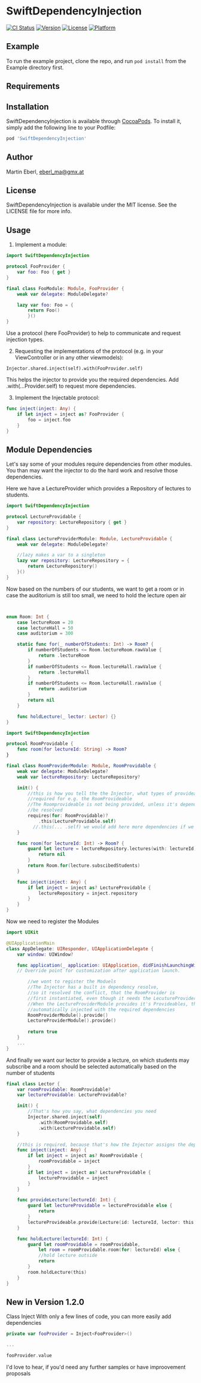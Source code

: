 # SwiftDependencyInjection

[![CI Status](http://img.shields.io/travis/EMart86/SwiftDependencyInjection.svg?style=flat)](https://travis-ci.org/eberl_ma@gmx.at/SwiftDependencyInjection)
[![Version](https://img.shields.io/cocoapods/v/SwiftDependencyInjection.svg?style=flat)](http://cocoapods.org/pods/SwiftDependencyInjection)
[![License](https://img.shields.io/cocoapods/l/SwiftDependencyInjection.svg?style=flat)](http://cocoapods.org/pods/SwiftDependencyInjection)
[![Platform](https://img.shields.io/cocoapods/p/SwiftDependencyInjection.svg?style=flat)](http://cocoapods.org/pods/SwiftDependencyInjection)

## Example

To run the example project, clone the repo, and run `pod install` from the Example directory first.

## Requirements

## Installation

SwiftDependencyInjection is available through [CocoaPods](http://cocoapods.org). To install
it, simply add the following line to your Podfile:

```ruby
pod 'SwiftDependencyInjection'
```

## Author

Martin Eberl, eberl_ma@gmx.at

## License

SwiftDependencyInjection is available under the MIT license. See the LICENSE file for more info.

## Usage

1) Implement a module:

```swift
import SwiftDependencyInjection

protocol FooProvider {
    var foo: Foo { get }
}

final class FooModule: Module, FooProvider {
    weak var delegate: ModuleDelegate?

    lazy var foo: Foo = {
        return Foo()
        }()
}
```

Use a protocol (here FooProvider) to help to communicate and request injection types.


2) Requesting the implementations of the protocol (e.g. in your ViewController or in any other viewmodels):

```
Injector.shared.inject(self).with(FooProvider.self)
```

This helps the injector to provide you the required dependencies. Add .with(...Provider.self) to request more dependencies.

3) Implement the Injectable protocol:


```swift
func inject(inject: Any) {
    if let inject = inject as? FooProvider {
        foo = inject.foo
    }
}
```

## Module Dependencies

Let's say some of your modules require dependencies from other modules. You than may want the injector to do the hard work and resolve those dependencies. 

Here we have a LectureProvider which provides a Repository of lectures to students.
```swift
import SwiftDependencyInjection

protocol LectureProvidable {
    var repository: LectureRepository { get }
}

final class LectureProviderModule: Module, LectureProvidable {
    weak var delegate: ModuleDelegate?

    //lazy makes a var to a singleton
    lazy var repository: LectureRepository = {
        return LectureRepository()
    }()
}
```

Now based on the numbers of our students, we want to get a room or in case the auditorium  is still too small, we need to hold the lecture open air
```swift


enum Room: Int {
    case lectureRoom = 20
    case lectureHall = 50
    case auditorium = 300

    static func for(_ numberOfStudents: Int) -> Room? {
        if numberOfStudents <= Room.lectureRoom.rawValue {
            return .lectureRoom
        }
        if numberOfStudents <= Room.lectureHall.rawValue {
            return .lectureHall
        }
        if numberOfStudents <= Room.lectureHall.rawValue {
            return .auditorium
        }
        return nil
    }

    func holdLecture(_ lector: Lector) {} 
}

import SwiftDependencyInjection

protocol RoomProvidable {
    func room(for lectureId: String) -> Room?
}

final class RoomProviderModule: Module, RoomProvidable {
    weak var delegate: ModuleDelegate?
    weak var lectureRepository: LectureRepository?

    init() {
        //this is how you tell the the Injector, what types of provideables are
        //required for e.g. the RoomProvideable
        //The Roomprovideable is not being provided, unless it's dependencies can 
        //be resolved
        requires(for: RoomProvidable)?
            .this(LectureProvidable.self)
          //.this(... .self) we would add here more dependencies if we needed to
    }

    func room(for lectureId: Int) -> Room? {
        guard let lecture = lectureRepository.lectures(with: lectureId) else {
            return nil
        }
        return Room.for(lecture.subscibedStudents)
    }

    func inject(inject: Any) {
        if let inject = inject as? LectureProvidable {
            lectureRepository = inject.repository
        }
    }
}
```

Now we need to register the Modules

```swift
import UIKit

@UIApplicationMain
class AppDelegate: UIResponder, UIApplicationDelegate {
    var window: UIWindow?

    func application(_ application: UIApplication, didFinishLaunchingWithOptions launchOptions: [UIApplicationLaunchOptionsKey: Any]?) -> Bool {
    // Override point for customization after application launch.

        //we wont to register the Moduels
        //The Injector has a built in dependency resolve, 
        //so it resolved the conflict, that the RoomProvider is 
        //first instantiated, even though it needs the LecutureProvider Module.
        //When the LectureProviderModule provides it's Provideables, the RoomProvider is
        //automatically injected with the required dependencies
        RoomProviderModule().provide()
        LectureProviderModule().provide()
        
        return true
    }
    ...
}
```

And finally we want our lector to provide a lecture, on which students may subscribe and a room should be selected automatically based on the number of students

```swift
final class Lector {
    var roomProvidable: RoomProvidable?
    var lectureProvidable: LectureProvidable?

    init() {
        //That's how you say, what dependencies you need
        Injector.shared.inject(self)
            .with(RoomProvidable.self)
            .with(LectureProvidable.self)
    }

    //this is required, because that's how the Injector assigns the dependencies
    func inject(inject: Any) {
        if let inject = inject as? RoomProvidable {
            roomProvidable = inject
        }
        if let inject = inject as? LectureProvidable {
            lectureProvidable = inject
        }
    }

    func provideLecture(lectureId: Int) {
        guard let lectureProvidable = lectureProvidable else {
            return
        }
        lectureProvideable.provide(Lecture(id: lectureId, lector: this, Date(2017, 12, 03), estimatedHours: 2))
    }

    func holdLecture(lectureId: Int) {
        guard let roomProvidable = roomProvidable,
            let room = roomProvidable.room(for: lectureId) else {
            //hold lecture outside
            return
        }
        room.holdLecture(this)
    }
}
```

## New in Version 1.2.0

Class Inject<T>
With only a few lines of code, you can more easily add dependencies

```swift
private var fooProvider = Inject<FooProvider>()

...

fooProvider.value
```

I'd love to hear, if you'd need any further samples or have improovement proposals
